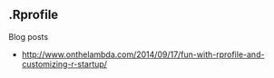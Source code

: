 ## .Rprofile

Blog posts

* http://www.onthelambda.com/2014/09/17/fun-with-rprofile-and-customizing-r-startup/
